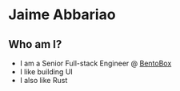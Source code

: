 # Jaime Abbariao

## Who am I?

- I am a Senior Full-stack Engineer @ [BentoBox](https://getbento.com)
- I like building UI
- I also like Rust

